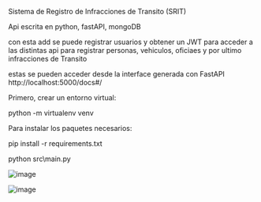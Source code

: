 Sistema de Registro de Infracciones de Transito (SRIT)

Api escrita en python, fastAPI, mongoDB 

con esta add se puede registrar usuarios y obtener un JWT para acceder a las distintas api para registrar personas, vehiculos, oficiaes y por ultimo infracciones de Transito 

estas se pueden acceder desde la interface generada con FastAPI http://localhost:5000/docs#/

Primero, crear un entorno virtual:

python -m virtualenv venv

Para instalar los paquetes necesarios:

pip install -r requirements.txt

python src\main.py



![image](https://github.com/jmcmaster77/SRIT/assets/85424450/66dff32f-c82c-4e1c-ac09-c62fd6c36e5b)

![image](https://github.com/jmcmaster77/SRIT/assets/85424450/b5ea8419-840f-4d4f-9d2a-233535bc434a)



